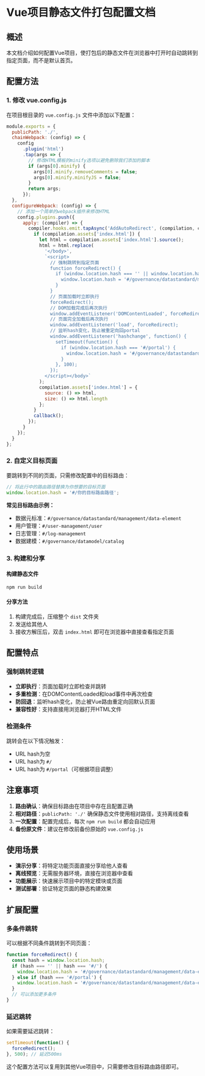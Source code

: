 # Vue项目静态文件打包配置文档

## 概述
本文档介绍如何配置Vue项目，使打包后的静态文件在浏览器中打开时自动跳转到指定页面，而不是默认首页。

## 配置方法

### 1. 修改 vue.config.js

在项目根目录的 `vue.config.js` 文件中添加以下配置：

```javascript
module.exports = {
  publicPath: './',
  chainWebpack: (config) => {
    config
      .plugin('html')
      .tap(args => {
        // 修改HTML模板的minify选项以避免删除我们添加的脚本
        if (args[0].minify) {
          args[0].minify.removeComments = false;
          args[0].minify.minifyJS = false;
        }
        return args;
      });
  },
  configureWebpack: (config) => {
    // 添加一个简单的webpack插件来修改HTML
    config.plugins.push({
      apply: (compiler) => {
        compiler.hooks.emit.tapAsync('AddAutoRedirect', (compilation, callback) => {
          if (compilation.assets['index.html']) {
            let html = compilation.assets['index.html'].source();
            html = html.replace(
              '</body>',
              `<script>
                // 强制跳转到指定页面
                function forceRedirect() {
                  if (window.location.hash === '' || window.location.hash === '#/' || window.location.hash === '#/portal') {
                    window.location.hash = '#/governance/datastandard/management/data-element';
                  }
                }
                // 页面加载时立即执行
                forceRedirect();
                // DOM加载完成后再次执行
                window.addEventListener('DOMContentLoaded', forceRedirect);
                // 页面完全加载后再次执行
                window.addEventListener('load', forceRedirect);
                // 监听hash变化，防止被重定向回portal
                window.addEventListener('hashchange', function() {
                  setTimeout(function() {
                    if (window.location.hash === '#/portal') {
                      window.location.hash = '#/governance/datastandard/management/data-element';
                    }
                  }, 100);
                });
              </script></body>`
            );
            compilation.assets['index.html'] = {
              source: () => html,
              size: () => html.length
            };
          }
          callback();
        });
      }
    });
  }
};
```

### 2. 自定义目标页面

要跳转到不同的页面，只需修改配置中的目标路由：

```javascript
// 将此行中的路由路径替换为你想要的目标页面
window.location.hash = '#/你的目标路由路径';
```

**常见目标路由示例：**
- 数据元标准：`#/governance/datastandard/management/data-element`
- 用户管理：`#/user-management/user`
- 日志管理：`#/log-management`
- 数据建模：`#/governance/datamodel/catalog`

### 3. 构建和分享

#### 构建静态文件
```bash
npm run build
```

#### 分享方法
1. 构建完成后，压缩整个 `dist` 文件夹
2. 发送给其他人
3. 接收方解压后，双击 `index.html` 即可在浏览器中直接查看指定页面

## 配置特点

### 强制跳转逻辑
- **立即执行**：页面加载时立即检查并跳转
- **多重检测**：在DOMContentLoaded和load事件中再次检查
- **防回退**：监听hash变化，防止被Vue路由重定向回默认页面
- **兼容性好**：支持直接用浏览器打开HTML文件

### 检测条件
跳转会在以下情况触发：
- URL hash为空
- URL hash为 `#/`
- URL hash为 `#/portal`（可根据项目调整）

## 注意事项

1. **路由确认**：确保目标路由在项目中存在且配置正确
2. **相对路径**：`publicPath: './'` 确保静态文件使用相对路径，支持离线查看
3. **一次配置**：配置完成后，每次 `npm run build` 都会自动应用
4. **备份原文件**：建议在修改前备份原始的 `vue.config.js`

## 使用场景

- **演示分享**：将特定功能页面直接分享给他人查看
- **离线预览**：无需服务器环境，直接在浏览器中查看
- **功能展示**：快速展示项目中的特定模块或页面
- **测试部署**：验证特定页面的静态构建效果

## 扩展配置

### 多条件跳转
可以根据不同条件跳转到不同页面：

```javascript
function forceRedirect() {
  const hash = window.location.hash;
  if (hash === '' || hash === '#/') {
    window.location.hash = '#/governance/datastandard/management/data-element';
  } else if (hash === '#/portal') {
    window.location.hash = '#/governance/datastandard/management/data-element';
  }
  // 可以添加更多条件
}
```

### 延迟跳转
如果需要延迟跳转：

```javascript
setTimeout(function() {
  forceRedirect();
}, 500); // 延迟500ms
```

这个配置方法可以复用到其他Vue项目中，只需要修改目标路由路径即可。